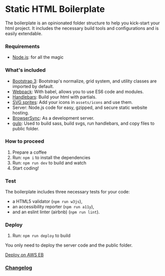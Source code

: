 # Static HTML Boilerplate

The boilerplate is an opinionated folder structure to help you kick-start your html project. It includes the necessary build tools and configurations and is easily extendable.

### Requirements

*   [Node.js](http://nodejs.org): for all the magic

### What's included

*   [Bootstrap 3](http://getbootstrap.com/): Bootstrap's normalize, grid system, and utility classes are imported by default.
*   [Webpack](https://webpack.js.org/): With babel, allows you to use ES6 code and modules.
*   [Handlebars](http://handlebarsjs.com/): Build your html with partials.
*   [SVG sprites](https://css-tricks.com/svg-sprites-use-better-icon-fonts/): Add your icons in `assets/icons` and use them.
*	Server: Node.js code for easy, gzipped, and secure static website hosting.
*   [BrowserSync](https://www.browsersync.io/): As a development server.
*	[gulp](https://gulpjs.com/): Used to build sass, build svgs, run handlebars, and copy files to public folder.

### How to proceed

1.  Prepare a coffee
1.  Run: `npm i` to install the dependencies
1.  Run: `npm run dev` to build and watch
1.  Start coding!

### Test

The boilerplate includes three necessary tests for your code:

* a HTML5 validator (`npm run w3js`),
* an accessibility reporter (`npm run a11y`),
* and an eslint linter (airbnb) (`npm run lint`).

### Deploy

1.  Run: `npm run deploy` to build 

You only need to deploy the server code and the public folder.

[Deploy on AWS EB](https://github.com/PrototypeInteractive/standards/wiki/elasticbeanstalk)

### [Changelog](CHANGELOG.md)
